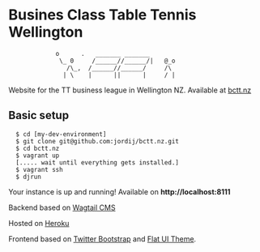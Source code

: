 Busines Class Table Tennis Wellington
=====================================

```
             o      .   _______ _______
              \_ 0     /______//______/|   @_o
                /\_,  /______//______/     /\
               | \    |      ||      |     / |

```


Website for the TT business league in Wellington NZ. Available at [bctt.nz](http://bctt.nz)

## Basic setup

```
  $ cd [my-dev-environment]
  $ git clone git@github.com:jordij/bctt.nz.git
  $ cd bctt.nz
  $ vagrant up
  [..... wait until everything gets installed.]
  $ vagrant ssh
  $ djrun
```

Your instance is up and running! Available on **http://localhost:8111**

Backend based on [Wagtail CMS](https://wagtail.io)

Hosted on [Heroku](https://www.heroku.com)

Frontend based on [Twitter Bootstrap](http://getbootstrap.com) and [Flat UI Theme](http://designmodo.github.io/Flat-UI/).
